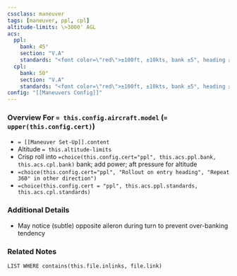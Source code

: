 ```yaml
---
cssclass: maneuver
tags: [maneuver, ppl, cpl]
altitude-limits: \>3000' AGL
acs:
  ppl:
    bank: 45°
    section: "V.A"
    standards: "<font color=\"red\">±100ft, ±10kts, bank ±5°, heading ±10°</font>"
  cpl: 
    bank: 50°
    section: "V.A"
    standards: "<font color=\"red\">±100ft, ±10kts, bank ±5°, heading ±10°</font>"
config: "[[Maneuvers Config]]"
---
```

### Overview For `= this.config.aircraft.model` (`= upper(this.config.cert)`)
- `= [[Maneuver Set-Up]].content`
- Altitude `= this.altitude-limits`
- Crisp roll into `=choice(this.config.cert="ppl", this.acs.ppl.bank, this.acs.cpl.bank)` bank; add power; aft pressure for altitude
- `=choice(this.config.cert="ppl", "Rollout on entry heading", "Repeat 360° in other direction")`
- `=choice(this.config.cert = "ppl", this.acs.ppl.standards, this.acs.cpl.standards)`

### Additional Details
- May notice (subtle) opposite aileron during turn to prevent over-banking tendency

### Related Notes
```dataview
LIST WHERE contains(this.file.inlinks, file.link)
```
